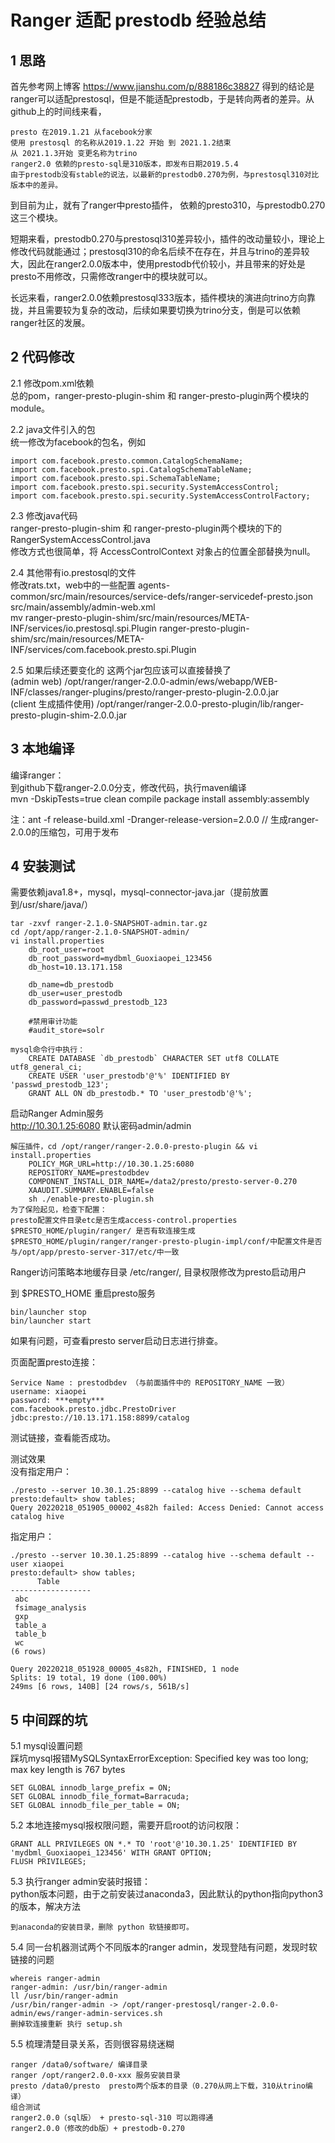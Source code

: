 # Ranger 适配 prestodb 经验总结
## 1 思路
首先参考网上博客 https://www.jianshu.com/p/888186c38827 得到的结论是ranger可以适配prestosql，但是不能适配prestodb，于是转向两者的差异。从github上的时间线来看，  

	presto 在2019.1.21 从facebook分家  
	使用 prestosql 的名称从2019.1.22 开始 到 2021.1.2结束   
	从 2021.1.3开始 变更名称为trino
	ranger2.0 依赖的presto-sql是310版本，即发布日期2019.5.4
	由于prestodb没有stable的说法，以最新的prestodb0.270为例，与prestosql310对比版本中的差异。
到目前为止，就有了ranger中presto插件， 依赖的presto310，与prestodb0.270这三个模块。  

短期来看，prestodb0.270与prestosql310差异较小，插件的改动量较小，理论上修改代码就能通过；prestosql310的命名后续不在存在，并且与trino的差异较大，因此在ranger2.0.0版本中，使用prestodb代价较小，并且带来的好处是presto不用修改，只需修改ranger中的模块就可以。  

长远来看，ranger2.0.0依赖prestosql333版本，插件模块的演进向trino方向靠拢，并且需要较为复杂的改动，后续如果要切换为trino分支，倒是可以依赖ranger社区的发展。

## 2 代码修改
2.1 修改pom.xml依赖  
总的pom，ranger-presto-plugin-shim 和 ranger-presto-plugin两个模块的module。  

2.2 java文件引入的包  
统一修改为facebook的包名，例如  

	import com.facebook.presto.common.CatalogSchemaName;
	import com.facebook.presto.spi.CatalogSchemaTableName;
	import com.facebook.presto.spi.SchemaTableName;
	import com.facebook.presto.spi.security.SystemAccessControl;
	import com.facebook.presto.spi.security.SystemAccessControlFactory;
2.3 修改java代码  
ranger-presto-plugin-shim 和 ranger-presto-plugin两个模块的下的RangerSystemAccessControl.java  
修改方式也很简单，将 AccessControlContext 对象占的位置全部替换为null。  

2.4 其他带有io.prestosql的文件  
修改rats.txt，web中的一些配置
agents-common/src/main/resources/service-defs/ranger-servicedef-presto.json
src/main/assembly/admin-web.xml  
mv ranger-presto-plugin-shim/src/main/resources/META-INF/services/io.prestosql.spi.Plugin ranger-presto-plugin-shim/src/main/resources/META-INF/services/com.facebook.presto.spi.Plugin

2.5 如果后续还要变化的
这两个jar包应该可以直接替换了  
(admin web) /opt/ranger/ranger-2.0.0-admin/ews/webapp/WEB-INF/classes/ranger-plugins/presto/ranger-presto-plugin-2.0.0.jar  
(client 生成插件使用) /opt/ranger/ranger-2.0.0-presto-plugin/lib/ranger-presto-plugin-shim-2.0.0.jar

## 3 本地编译
编译ranger：  
到github下载ranger-2.0.0分支，修改代码，执行maven编译  
mvn -DskipTests=true clean compile package install assembly:assembly  


注：ant -f release-build.xml -Dranger-release-version=2.0.0  // 生成ranger-2.0.0的压缩包，可用于发布
## 4 安装测试
需要依赖java1.8+，mysql，mysql-connector-java.jar（提前放置到/usr/share/java/）

	tar -zxvf ranger-2.1.0-SNAPSHOT-admin.tar.gz 
	cd /opt/app/ranger-2.1.0-SNAPSHOT-admin/
	vi install.properties
	    db_root_user=root
	    db_root_password=mydbml_Guoxiaopei_123456
	    db_host=10.13.171.158
	    
	    db_name=db_prestodb
	    db_user=user_prestodb
	    db_password=passwd_prestodb_123
	    
	    #禁用审计功能
	    #audit_store=solr
	
	mysql命令行中执行：
		CREATE DATABASE `db_prestodb` CHARACTER SET utf8 COLLATE utf8_general_ci;
   		CREATE USER 'user_prestodb'@'%' IDENTIFIED BY 'passwd_prestodb_123';
		GRANT ALL ON db_prestodb.* TO 'user_prestodb'@'%';
启动Ranger Admin服务		
http://10.30.1.25:6080  默认密码admin/admin  

	解压插件，cd /opt/ranger/ranger-2.0.0-presto-plugin && vi install.properties
		POLICY_MGR_URL=http://10.30.1.25:6080
		REPOSITORY_NAME=prestodbdev
		COMPONENT_INSTALL_DIR_NAME=/data2/presto/presto-server-0.270
		XAAUDIT.SUMMARY.ENABLE=false
		sh ./enable-presto-plugin.sh
	为了保险起见，检查下配置：
	presto配置文件目录etc是否生成access-control.properties
	$PRESTO_HOME/plugin/ranger/ 是否有软连接生成
	$PRESTO_HOME/plugin/ranger/ranger-presto-plugin-impl/conf/中配置文件是否与/opt/app/presto-server-317/etc/中一致

Ranger访问策略本地缓存目录 /etc/ranger/, 目录权限修改为presto启动用户  

到 $PRESTO_HOME 重启presto服务  

	bin/launcher stop
	bin/launcher start
如果有问题，可查看presto server启动日志进行排查。

页面配置presto连接：

	Service Name : prestodbdev （与前面插件中的 REPOSITORY_NAME 一致）
	username: xiaopei
	password: ***empty***
	com.facebook.presto.jdbc.PrestoDriver
	jdbc:presto://10.13.171.158:8899/catalog
测试链接，查看能否成功。

测试效果  
没有指定用户：  

	./presto --server 10.30.1.25:8899 --catalog hive --schema default
	presto:default> show tables;  
	Query 20220218_051905_00002_4s82h failed: Access Denied: Cannot access catalog hive  
指定用户：  

	./presto --server 10.30.1.25:8899 --catalog hive --schema default --user xiaopei  
	presto:default> show tables;  
	      Table
	------------------
	 abc
	 fsimage_analysis
	 gxp
	 table_a
	 table_b
	 wc
	(6 rows)
	
	Query 20220218_051928_00005_4s82h, FINISHED, 1 node
	Splits: 19 total, 19 done (100.00%)
	249ms [6 rows, 140B] [24 rows/s, 561B/s]


## 5 中间踩的坑
5.1 mysql设置问题  
踩坑mysql报错MySQLSyntaxErrorException: Specified key was too long; max key length is 767 bytes  

	SET GLOBAL innodb_large_prefix = ON;
	SET GLOBAL innodb_file_format=Barracuda;
	SET GLOBAL innodb_file_per_table = ON;

5.2 本地连接mysql报权限问题，需要开启root的访问权限：  

	GRANT ALL PRIVILEGES ON *.* TO 'root'@'10.30.1.25' IDENTIFIED BY 'mydbml_Guoxiaopei_123456' WITH GRANT OPTION;
	FLUSH PRIVILEGES;

5.3 执行ranger admin安装时报错：  
python版本问题，由于之前安装过anaconda3，因此默认的python指向python3的版本，解决方法  

	到anaconda的安装目录，删除 python 软链接即可。 
5.4 同一台机器测试两个不同版本的ranger admin，发现登陆有问题，发现时软链接的问题  

	whereis ranger-admin
	ranger-admin: /usr/bin/ranger-admin
	ll /usr/bin/ranger-admin
	/usr/bin/ranger-admin -> /opt/ranger-prestosql/ranger-2.0.0-admin/ews/ranger-admin-services.sh
	删掉软连接重新 执行 setup.sh
5.5 梳理清楚目录关系，否则很容易绕迷糊  

	ranger /data0/software/ 编译目录
	ranger /opt/ranger2.0.0-xxx 服务安装目录
	presto /data0/presto  presto两个版本的目录（0.270从网上下载，310从trino编译）
	组合测试
	ranger2.0.0（sql版） + presto-sql-310 可以跑得通
	ranger2.0.0（修改的db版）+ prestodb-0.270 

